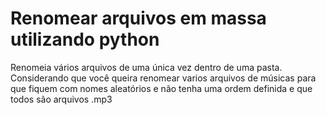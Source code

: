 # Renomear arquivos em massa utilizando python
Renomeia vários arquivos de uma única vez dentro de uma pasta. Considerando que você queira renomear varios arquivos de músicas para que fiquem com nomes aleatórios e não tenha uma ordem definida e que todos são arquivos .mp3
